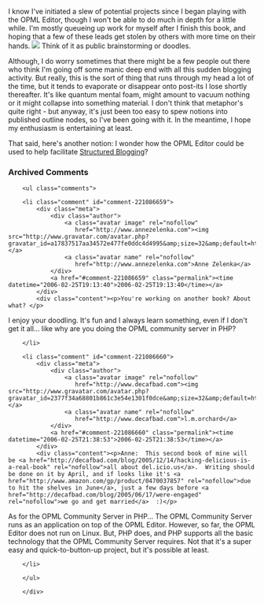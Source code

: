  <p>I know I've initiated a slew of potential projects since I began playing with the OPML Editor, though I won't be able to do much in depth for a little while.  I'm mostly queueing up work for myself after I finish this book, and hoping that a few of these leads get stolen by others with more time on their hands.  <img src="http://static.userland.com/shortcuts/images/qbullets/sidesmiley.gif">  Think of it as public brainstorming or doodles.</p>
 <p>Although, I do worry sometimes that there might be a few people out there who think I'm going off some manic deep end with all this sudden blogging activity.  But really, this is the sort of thing that runs through my head a lot of the time, but it tends to evaporate or disappear onto post-its I lose shortly thereafter.  It's like quantum mental foam, might amount to vacuum nothing or it might collapse into something material.  I don't think that metaphor's quite right - but anyway, it's just been too easy to spew notions into published outline nodes, so I've been going with it.  In the meantime, I hope my enthusiasm is entertaining at least.</p>
 <p>That said, here's another notion:  I wonder how the OPML Editor could be used to help facilitate <a href="http://www.structuredblogging.org/formats.php">Structured Blogging</a>?</p>

<div id="comments" class="comments archived-comments">
            <h3>Archived Comments</h3>
            
        <ul class="comments">
            
        <li class="comment" id="comment-221086659">
            <div class="meta">
                <div class="author">
                    <a class="avatar image" rel="nofollow" 
                       href="http://www.annezelenka.com"><img src="http://www.gravatar.com/avatar.php?gravatar_id=a17837517aa34572e477fe0ddc4d4995&amp;size=32&amp;default=http://mediacdn.disqus.com/1320279820/images/noavatar32.png"/></a>
                    <a class="avatar name" rel="nofollow" 
                       href="http://www.annezelenka.com">Anne Zelenka</a>
                </div>
                <a href="#comment-221086659" class="permalink"><time datetime="2006-02-25T19:13:40">2006-02-25T19:13:40</time></a>
            </div>
            <div class="content"><p>You're working on another book? About what? </p>

<p>I enjoy your doodling. It's fun and I always learn something, even if I don't get it all... like why are you doing the OPML community server in PHP?</p></div>
            
        </li>
    
        <li class="comment" id="comment-221086660">
            <div class="meta">
                <div class="author">
                    <a class="avatar image" rel="nofollow" 
                       href="http://www.decafbad.com"><img src="http://www.gravatar.com/avatar.php?gravatar_id=2377f34a68801b861c3e54e1301f0dce&amp;size=32&amp;default=http://mediacdn.disqus.com/1320279820/images/noavatar32.png"/></a>
                    <a class="avatar name" rel="nofollow" 
                       href="http://www.decafbad.com">l.m.orchard</a>
                </div>
                <a href="#comment-221086660" class="permalink"><time datetime="2006-02-25T21:38:53">2006-02-25T21:38:53</time></a>
            </div>
            <div class="content"><p>Anne:  This second book of mine will be <a href="http://decafbad.com/blog/2005/12/14/hacking-delicious-is-a-real-book" rel="nofollow">all about del.icio.us</a>.  Writing should be done on it by April, and if looks like it's <a href="http://www.amazon.com/gp/product/0470037857" rel="nofollow">due to hit the shelves in June</a>, just a few days before <a href="http://decafbad.com/blog/2005/06/17/were-engaged" rel="nofollow">we go and get married</a>  :)</p>

<p>As for the OPML Community Server in PHP...  The OPML Community Server runs as an application on top of the OPML Editor.  However, so far, the OPML Editor does not run on Linux.  But, PHP does, and PHP supports all the basic technology that the OPML Community Server requires.  Not that it's a super easy and quick-to-button-up project, but it's possible at least.</p></div>
            
        </li>
    
        </ul>
    
        </div>
    